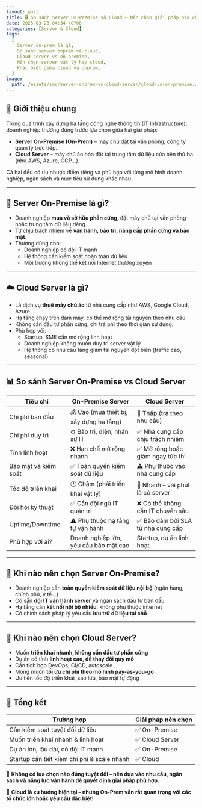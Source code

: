 ```yaml
---
layout: post
title: 🖥️ So sánh Server On-Premise và Cloud – Nên chọn giải pháp nào cho doanh nghiệp?
date: 2025-03-23 04:34 +0700
categories: [Server & Cloud]
tags:
  [
    Server on-prem là gì,
    So sánh server onprem và cloud,
    Cloud server vs on-premise,
    Nên chọn server vật lý hay cloud,
    Khác biệt giữa cloud và onprem,
  ]
image:
  path: /assets/img/server-onprem-vs-cloud-server/cloud-vs-on-premise.png
---
```


## 🎯 Giới thiệu chung
Trong quá trình xây dựng hạ tầng công nghệ thông tin (IT Infrastructure), doanh nghiệp thường đứng trước lựa chọn giữa hai giải pháp:

- **Server On-Premise (On-Prem)** – máy chủ đặt tại văn phòng, công ty quản lý trực tiếp.
- **Cloud Server** – máy chủ ảo hóa đặt tại trung tâm dữ liệu của bên thứ ba (như AWS, Azure, GCP...).

Cả hai đều có ưu nhược điểm riêng và phù hợp với từng mô hình doanh nghiệp, ngân sách và mục tiêu sử dụng khác nhau.

---

## 🔧 Server On-Premise là gì?
- Doanh nghiệp **mua và sở hữu phần cứng**, đặt máy chủ tại văn phòng hoặc trung tâm dữ liệu riêng.
- Tự chịu trách nhiệm về **vận hành, bảo trì, nâng cấp phần cứng và bảo mật**.
- Thường dùng cho:
  - Doanh nghiệp có đội IT mạnh
  - Hệ thống cần kiểm soát hoàn toàn dữ liệu
  - Môi trường không thể kết nối Internet thường xuyên

---

## ☁️ Cloud Server là gì?
- Là dịch vụ **thuê máy chủ ảo** từ nhà cung cấp như AWS, Google Cloud, Azure...
- Hạ tầng chạy trên đám mây, có thể mở rộng tài nguyên theo nhu cầu.
- Không cần đầu tư phần cứng, chỉ trả phí theo thời gian sử dụng.
- Phù hợp với:
  - Startup, SME cần mở rộng linh hoạt
  - Doanh nghiệp không muốn duy trì server vật lý
  - Hệ thống có nhu cầu tăng giảm tài nguyên đột biến (traffic cao, seasonal)

---

## 📊 So sánh Server On-Premise vs Cloud Server

| Tiêu chí              | On-Premise Server              | Cloud Server                     |
|-----------------------|--------------------------------|----------------------------------|
| Chi phí ban đầu       | 💰 Cao (mua thiết bị, xây dựng hạ tầng) | 💸 Thấp (trả theo nhu cầu)    |
| Chi phí duy trì       | ⚙️ Bảo trì, điện, nhân sự IT    | ✅ Nhà cung cấp chịu trách nhiệm |
| Tính linh hoạt         | ❌ Hạn chế mở rộng nhanh         | ✅ Mở rộng hoặc giảm ngay tức thì |
| Bảo mật và kiểm soát | ✅ Toàn quyền kiểm soát dữ liệu | ⚠️ Phụ thuộc vào nhà cung cấp    |
| Tốc độ triển khai     | 🕐 Chậm (phải triển khai vật lý) | 🚀 Nhanh – vài phút là có server |
| Đòi hỏi kỹ thuật      | ✅ Cần đội ngũ IT quản trị       | ❌ Có thể không cần IT chuyên sâu |
| Uptime/Downtime       | ⚠️ Phụ thuộc hạ tầng tự vận hành | ✅ Bảo đảm bởi SLA từ nhà cung cấp |
| Phù hợp với ai?       | Doanh nghiệp lớn, yêu cầu bảo mật cao | Startup, dự án linh hoạt   |

---

## 📌 Khi nào nên chọn Server On-Premise?
- Doanh nghiệp cần **toàn quyền kiểm soát dữ liệu nội bộ** (ngân hàng, chính phủ, y tế...)
- Có sẵn **đội IT vận hành server** và ngân sách đầu tư ban đầu
- Hạ tầng cần **kết nối nội bộ nhiều**, không phụ thuộc internet
- Có chính sách pháp lý yêu cầu **lưu trữ dữ liệu tại chỗ**

---

## 📌 Khi nào nên chọn Cloud Server?
- Muốn **triển khai nhanh, không cần đầu tư phần cứng**
- Dự án có tính **linh hoạt cao, dễ thay đổi quy mô**
- Cần tích hợp DevOps, CI/CD, autoscale...
- Mong muốn **tối ưu chi phí theo mô hình pay-as-you-go**
- Ưu tiên tốc độ triển khai, sao lưu, bảo mật tự động

---

## 🧠 Tổng kết

| Trường hợp                  | Giải pháp nên chọn     |
|-----------------------------|-------------------------|
| Cần kiểm soát tuyệt đối dữ liệu | ✅ On-Premise       |
| Muốn triển khai nhanh & linh hoạt | ✅ Cloud Server    |
| Dự án lớn, lâu dài, có đội IT mạnh | ✅ On-Premise     |
| Startup cần tiết kiệm chi phí & scale nhanh | ✅ Cloud |

🔑 **Không có lựa chọn nào đúng tuyệt đối – nên dựa vào nhu cầu, ngân sách và năng lực vận hành để quyết định giải pháp phù hợp.**

🚀 **Cloud là xu hướng hiện tại – nhưng On-Prem vẫn rất quan trọng với các tổ chức lớn hoặc yêu cầu đặc biệt!**